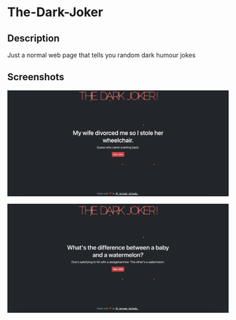 # The-Dark-Joker

## Description
Just a normal web page that tells you random dark humour jokes

## Screenshots
![Screenshot](ss1.png)

![Screenshot](ss2.png)
